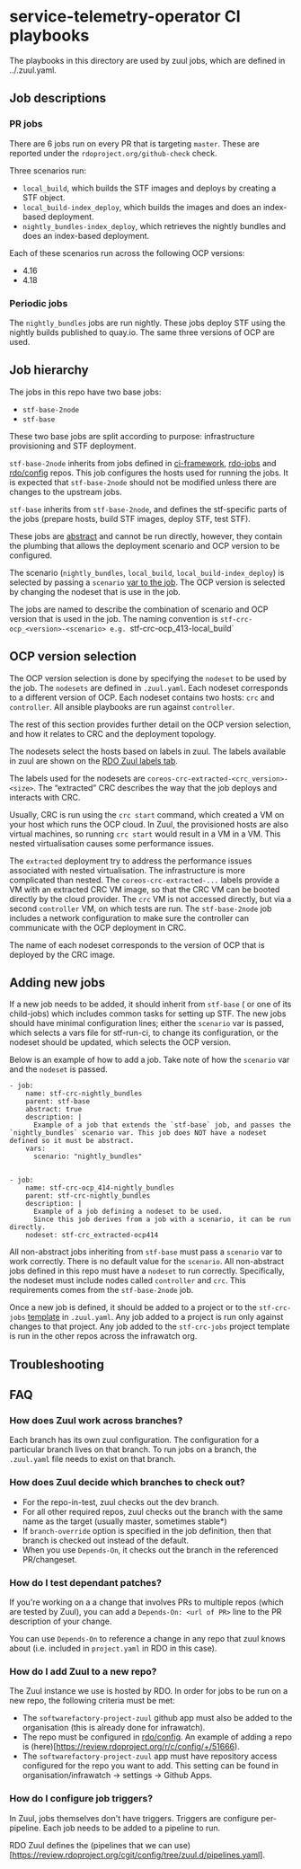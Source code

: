 # service-telemetry-operator CI playbooks

The playbooks in this directory are used by zuul jobs, which are defined in ../.zuul.yaml.

## Job descriptions

### PR jobs

There are 6 jobs run on every PR that is targeting `master`.
These are reported under the `rdoproject.org/github-check` check.

Three scenarios run:
- `local_build`, which builds the STF images and deploys by creating a STF object.
- `local_build-index_deploy`, which builds the images and does an index-based deployment.
- `nightly_bundles-index_deploy`, which retrieves the nightly bundles and does an index-based deployment.

Each of these scenarios run across the following OCP versions:
- 4.16
- 4.18

### Periodic jobs

The `nightly_bundles` jobs are run nightly. These jobs deploy STF using the nightly builds published to quay.io.
The same three versions of OCP are used.

## Job hierarchy

The jobs in this repo have two base jobs:

- `stf-base-2node`
- `stf-base`

These two base jobs are split according to purpose: infrastructure provisioning and STF deployment.

`stf-base-2node` inherits from jobs defined in [ci-framework](http://github.com/openstack-k8s-operators/ci-framework), [rdo-jobs](https://review.rdoproject.org/cgit/rdo-jobs/) and [rdo/config](https://review.rdoproject.org/cgit/config/) repos.
This job configures the hosts used for running the jobs.
It is expected that `stf-base-2node` should not be modified unless there are changes to the upstream jobs.

`stf-base` inherits from `stf-base-2node`, and defines the stf-specific parts of the jobs (prepare hosts, build STF images, deploy STF, test STF).

These jobs are [abstract](https://zuul-ci.org/docs/zuul/latest/config/job.html#attr-job.abstract) and cannot be run directly, however, they contain the plumbing that allows the deployment scenario and OCP version to be configured.

The scenario (`nightly_bundles`, `local_build`, `local_build-index_deploy`) is selected by passing a `scenario` [var to the job](https://zuul-ci.org/docs/zuul/latest/config/job.html#attr-job.vars).
The OCP version is selected by changing the nodeset that is use in the job.

The jobs are named to describe the combination of scenario and OCP version that is used in the job.
The naming convention is `stf-crc-ocp_<version>-<scenario> e.g. `stf-crc-ocp_413-local_build`

## OCP version selection

The OCP version selection is done by specifying the `nodeset` to be used by the job.
The `nodesets` are defined in `.zuul.yaml`. Each nodeset corresponds to a different version of OCP.
Each nodeset contains two hosts: `crc` and `controller`.
All ansible playbooks are run against `controller`.

The rest of this section provides further detail on the OCP version selection, and how it relates to CRC and the deployment topology.

The nodesets select the hosts based on labels in zuul.
The labels available in zuul are shown on the [RDO Zuul labels tab](https://review.rdoproject.org/zuul/labels).

The labels used for the nodesets are `coreos-crc-extracted-<crc_version>-<size>`.
The “extracted” CRC describes the way that the job deploys and interacts with CRC.

Usually, CRC is run using the `crc start` command, which created a VM on your host which runs the OCP cloud.
In Zuul, the provisioned hosts are also virtual machines, so running `crc start` would result in a VM in a VM. This nested virtualisation causes some performance issues.

The `extracted` deployment try to address the performance issues associated with nested virtualisation. The infrastructure is more complicated than nested.
The `coreos-crc-extracted-...` labels provide a VM with an extracted CRC VM image, so that the CRC VM can be booted directly by the cloud provider. The `crc` VM is not accessed directly, but via a second `controller` VM, on which tests are run. The `stf-base-2node` job includes a network configuration to make sure the controller can communicate with the OCP deployment in CRC.

The name of each nodeset corresponds to the version of OCP that is deployed by the CRC image.

## Adding new jobs

If a new job needs to be added, it should inherit from `stf-base` ( or one of its child-jobs) which includes common tasks for setting up STF. The new jobs should have minimal configuration lines; either the `scenario` var is passed, which selects a vars file for stf-run-ci, to change its configuration, or the nodeset should be updated, which selects the OCP version.

Below is an example of how to add a job. Take note of how the `scenario` var and the `nodeset` is passed.

    - job:
        name: stf-crc-nightly_bundles
        parent: stf-base
        abstract: true
        description: |
          Example of a job that extends the `stf-base` job, and passes the `nightly_bundles` scenario var. This job does NOT have a nodeset defined so it must be abstract.
        vars:
          scenario: "nightly_bundles"


    - job:
        name: stf-crc-ocp_414-nightly_bundles
        parent: stf-crc-nightly_bundles
        description: |
          Example of a job defining a nodeset to be used.
          Since this job derives from a job with a scenario, it can be run directly.
        nodeset: stf-crc_extracted-ocp414

All non-abstract jobs inheriting from `stf-base` must pass a `scenario` var to work correctly. There is no default value for the `scenario`.
All non-abstract jobs defined in this repo must have a `nodeset` to run correctly. Specifically, the nodeset must include nodes called `controller` and `crc`. This requirements comes from the `stf-base-2node` job.

Once a new job is defined, it should be added to a project or to the `stf-crc-jobs` [template](https://zuul-ci.org/docs/zuul/latest/config/project.html#project-template) in `.zuul.yaml`.
Any job added to a project is run only against changes to that project.
Any job added to the `stf-crc-jobs` project template is run in the other repos across the infrawatch org.

## Troubleshooting

## FAQ

### How does Zuul work across branches?
Each branch has its own zuul configuration. The configuration for a particular branch lives on that branch.
To run jobs on a branch, the `.zuul.yaml` file needs to exist on that branch.

### How does Zuul decide which branches to check out?

- For the repo-in-test, zuul checks out the dev branch.
- For all other required repos, zuul checks out the branch with the same name as the target (usually master, sometimes stable*)
- If  `branch-override` option is specified in the job definition, then that branch is checked out instead of the default.
- When you use `Depends-On`, it checks out the branch in the referenced PR/changeset.

### How do I test dependant patches?
If you're working on a a change that involves PRs to multiple repos (which are tested by Zuul), you can add a `Depends-On: <url of PR>` line to the PR description of your change.

You can use `Depends-On` to reference a change in any repo that zuul knows about (i.e. included in `project.yaml` in RDO in this case).

### How do I add Zuul to a new repo?
The Zuul instance we use is hosted by RDO. In order for jobs to be run on a new repo, the following criteria must be met:
- The `softwarefactory-project-zuul` github app must also be added to the organisation (this is already done for infrawatch).
- The repo must be configured in [rdo/config](https://review.rdoproject.org/cgit/config/tree/zuul/rdo.yaml). An example of adding a repo is (here)[https://review.rdoproject.org/r/c/config/+/51666).
- The `softwarefactory-project-zuul` app must have repository access configured for the repo you want to add. This setting can be found in organisation/infrawatch -> settings -> Github Apps.

### How do I configure job triggers?
In Zuul, jobs themselves don't have triggers. Triggers are configure per-pipeline.
Each job needs to be added to a pipeline to run.

RDO Zuul defines the (pipelines that we can use)[https://review.rdoproject.org/cgit/config/tree/zuul.d/pipelines.yaml].
